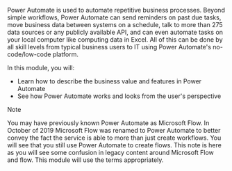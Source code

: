 Power Automate is used to automate repetitive business processes. Beyond simple workflows, Power Automate can send reminders on past due tasks, move business data between systems on a schedule, talk to more than 275 data sources or any publicly available API, and can even automate tasks on your local computer like computing data in Excel. All of this can be done by all skill levels from typical business users to IT using Power Automate's no-code/low-code platform.

In this module, you will:

- Learn how to describe the business value and features in Power Automate
- See how Power Automate works and looks from the user's perspective

> [!NOTE]
> You may have previously known Power Automate as Microsoft Flow. In October of 2019 Microsoft Flow was renamed to Power Automate to better convey the fact the service is able to more than just create workflows. You will see that you still use Power Automate to create flows. This note is here as you will see some confusion in legacy content around Microsoft Flow and flow. This module will use the terms appropriately.

